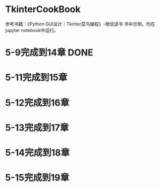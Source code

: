 # TkinterCookBook
参考书籍：《Python GUI设计：Tkinter菜鸟编程》-微信读书
书中示例，均在jupyter notebook中运行。
# 5-9完成到14章 DONE
# 5-11完成到15章
# 5-12完成到16章
# 5-13完成到17章
# 5-14完成到18章
# 5-15完成到19章